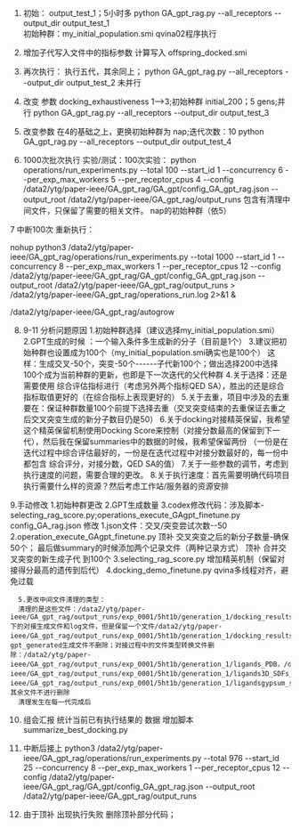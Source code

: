 1. 初始：  output_test_1；5小时多
   python GA_gpt_rag.py --all_receptors --output_dir output_test_1     
   初始种群：my_initial_population.smi    qvina02程序执行
2. 增加子代写入文件中的指标参数 计算写入  offspring_docked.smi

3. 再次执行：
   执行五代，其余同上；
   python GA_gpt_rag.py --all_receptors --output_dir output_test_2  未并行

4. 改变 参数 docking_exhaustiveness 1-->3;初始种群 initial_200；5 gens;并行
   python GA_gpt_rag.py --all_receptors --output_dir output_test_3

5. 改变参数 在4的基础之上，更换初始种群为 nap;迭代次数：10
   python GA_gpt_rag.py --all_receptors --output_dir output_test_4



6. 1000次批次执行
  实验/测试：100次实验：
  python operations/run_experiments.py --total 100 --start_id 1 --concurrency 6 --per_exp_max_workers 5 --per_receptor_cpus 4 --config /data2/ytg/paper-ieee/GA_gpt_rag/GA_gpt/config_GA_gpt_rag.json --output_root /data2/ytg/paper-ieee/GA_gpt_rag/output_runs
  包含有清理中间文件，只保留了需要的相关文件。  nap的初始种群（依5）

7 中断100次
重新执行：

nohup python3 /data2/ytg/paper-ieee/GA_gpt_rag/operations/run_experiments.py   --total 1000   --start_id 1   --concurrency 8   --per_exp_max_workers 1   --per_receptor_cpus 12   --config /data2/ytg/paper-ieee/GA_gpt_rag/GA_gpt/config_GA_gpt_rag.json   --output_root /data2/ytg/paper-ieee/GA_gpt_rag/output_runs   > /data2/ytg/paper-ieee/GA_gpt_rag/operations_run.log 2>&1 &
  
/data2/ytg/paper-ieee/GA_gpt_rag/autogrow

8. 9-11
   分析问题原因
   1.初始种群选择（建议选择my_initial_population.smi）
   2.GPT生成的时候 ：一个输入条件多生成新的分子（目前是1个）
   3.建议把初始种群也设置成为100个（my_initial_population.smi确实也是100个）
   这样：生成交叉-50个，突变-50个------子代新100个；做出选择200中选择100个成为当前种群的更新，也即是下一次迭代的父代种群
   4.关于选择：还是需要使用 综合评估指标进行（考虑另外两个指标QED SA），胜出的还是综合指标取值更好的（在综合指标上表现更好的）
   5.关于去重，项目中涉及的去重要在：保证种群数量100个前提下选择去重（交叉突变结束的去重保证去重之后交叉突变生成的新分子数目仍是50）
   6.关于docking对接精英保留，我希望这个精英保留机制使用Docking Score来控制（对接分数最高的保留到下一代），然后我在保留summaries中的数据的时候，我希望保留两份
   （一份是在迭代过程中综合评估最好的，一份是在迭代过程中对接分数最好的，每一份中都包含 综合评分，对接分数，QED  SA的值）
   7.关于一些参数的调节，考虑到执行速度的问题，需要合理的更改。
   8.关于执行速度：首先需要明确代码项目执行需要什么样的资源？然后考虑工作站/服务器的资源安排

9.手动修改
   1.初始种群更改
   2.GPT生成数量
   3.codex修改代码：涉及脚本-selecting_rag_score.py;operations_execute_GAgpt_finetune.py config_GA_rag.json 
   修改
      1.json文件：交叉/突变尝试次数--50
      2.operation_execute_GAgpt_finetune.py
      顶补 交叉突变之后的新分子数量-确保50个；
      最后做summary的时候添加两个记录文件（两种记录方式）
      顶补 合并交叉突变的新生成子代 到100个
      3.selecting_rag_score.py
      增加精英机制（保留对接得分最高的遗传到后代）
      4.docking_demo_finetune.py
      qvina多线程对齐，避免过载

      5.更改中间文件清理的类型：
      清理的是这些文件：/data2/ytg/paper-ieee/GA_gpt_rag/output_runs/exp_0001/5ht1b/generation_1/docking_results下的对接生成文件和log文件，但是保留一个文件/data2/ytg/paper-ieee/GA_gpt_rag/output_runs/exp_0001/5ht1b/generation_1/docking_results/final_scored.smi；gpt_generated生成文件不删除；对接过程中的文件类型转换文件删除：/data2/ytg/paper-ieee/GA_gpt_rag/output_runs/exp_0001/5ht1b/generation_1/ligands_PDB，/data2/ytg/paper-ieee/GA_gpt_rag/output_runs/exp_0001/5ht1b/generation_1/ligands3D_SDFs_PDB，/data2/ytg/paper-ieee/GA_gpt_rag/output_runs/exp_0001/5ht1b/generation_1/ligandsgypsum_submission_files；其余文件不进行删除
      清理发生在每一代完成后

10. 组会汇报
  统计当前已有执行结果的 数据
  增加脚本 summarize_best_docking.py

11. 中断后接上
python3 /data2/ytg/paper-ieee/GA_gpt_rag/operations/run_experiments.py   --total 976   --start_id 25   --concurrency 8   --per_exp_max_workers 1   --per_receptor_cpus 12   --config /data2/ytg/paper-ieee/GA_gpt_rag/GA_gpt/config_GA_gpt_rag.json   --output_root /data2/ytg/paper-ieee/GA_gpt_rag/output_runs

12. 由于顶补  出现执行失败
    删除顶补部分代码；






